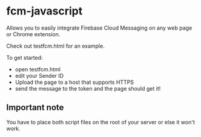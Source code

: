 # fcm-javascript

Allows you to easily integrate Firebase Cloud Messaging on any web page or Chrome extension.

Check out testfcm.html for an example.

To get started:
- open testfcm.html
- edit your Sender ID
- Upload the page to a host that supports HTTPS
- send the message to the token and the page should get it!

## Important note
You have to place both script files on the root of your server or else it won't work.